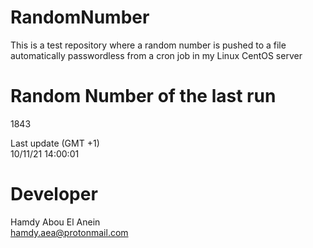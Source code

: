 # RandomNumber    
This is a test repository where a random number is pushed to a file automatically passwordless from a cron job in my Linux CentOS server    
# Random Number of the last run   
1843
      
Last update (GMT +1)    
10/11/21 14:00:01
# Developer    
Hamdy Abou El Anein   
hamdy.aea@protonmail.com
